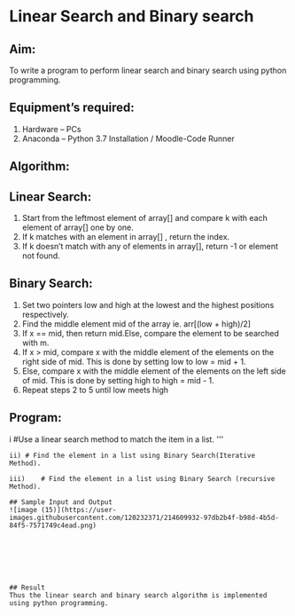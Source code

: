 # Linear Search and Binary search
## Aim:
To write a program to perform linear search and binary search using python programming.
## Equipment’s required:
1.	Hardware – PCs
2.	Anaconda – Python 3.7 Installation / Moodle-Code Runner
## Algorithm:
## Linear Search:
1.	Start from the leftmost element of array[] and compare k with each element of array[] one by one.
2.	If k matches with an element in array[] , return the index.
3.	If k doesn’t match with any of elements in array[], return -1 or element not found.
## Binary Search:
1.	Set two pointers low and high at the lowest and the highest positions respectively.
2.	Find the middle element mid of the array ie. arr[(low + high)/2]
3.	If x == mid, then return mid.Else, compare the element to be searched with m.
4.	If x > mid, compare x with the middle element of the elements on the right side of mid. This is done by setting low to low = mid + 1.
5.	Else, compare x with the middle element of the elements on the left side of mid. This is done by setting high to high = mid - 1.
6.	Repeat steps 2 to 5 until low meets high
## Program:
i      #Use a linear search method to match the item in a list.
''' 



```
ii)	# Find the element in a list using Binary Search(Iterative Method).
```







```
iii)	# Find the element in a list using Binary Search (recursive Method).
```





```
## Sample Input and Output
![image (15)](https://user-images.githubusercontent.com/120232371/214609932-97db2b4f-b98d-4b5d-84f5-7571749c4ead.png)







## Result
Thus the linear search and binary search algorithm is implemented using python programming.
